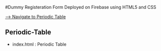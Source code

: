 #Dummy Registeration Form Deployed on Firebase using HTML5 and CSS

[--> Navigate to Periodic Table](https://registration-form-64352.web.app/)

## Periodic-Table

* index.html : Periodic Table

